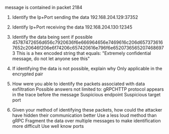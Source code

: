 message is contained in packet 2184

1. Identify the Ip+Port sending the data 
    192.168.204.129:37352
2. Identify Ip+Port receiving the data
    192.168.204.130:12345
3. Identify the data being sent if possible
    45787472656d656c7920636f6e666964656e7469616c206d6573736167652c20646f206e6f74206c657420616e796f6e65207365652074686973
This is a hex encoded string that equals:
    "Extremely confidential message, do not let anyone see this"
4. If identifying the data is not possible, explain why
    Only applicable in the encrypted pair
5. How were you able to identify the packets associated with data exfiltration
Possible answers not limited to:
    gRPCHTTP protocol appears in the trace before the message
    Suspicious endpoint
    Suspicious target port

6. Given your method of identifying these packets, how could the attacker have hidden their communication better
    Use a less loud method than gRPC
    Fragment the data over multiple messages to make identification more difficult
    Use well know ports
